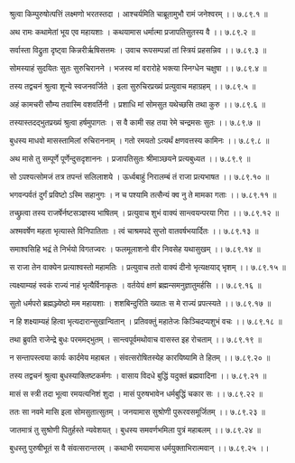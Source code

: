 श्रुत्वा किम्पुरुषोत्पत्तिं लक्ष्मणो भरतस्तदा ।
आश्चर्यमिति चाब्रूतामुभौ रामं जनेश्वरम् ।। ७.८९.१ ॥

अथ रामः कथामेतां भूय एव महायशाः ।
कथयामास धर्मात्मा प्रजापतिसुतस्य वै ।। ७.८९.२ ॥

सर्वास्ता विद्रुता दृष्ट्वा किन्नरीर्ऋषिसत्तमः ।
उवाच रूपसम्पन्नां तां स्त्रियं प्रहसन्निव ।। ७.८९.३ ॥

सोमस्याहं सुदयितः सुतः सुरुचिरानने ।
भजस्व मां वरारोहे भक्त्या स्निग्धेन चक्षुषा ।। ७.८९.४ ॥

तस्य तद्वचनं श्रुत्वा शून्ये स्वजनवर्जिते ।
इला सुरुचिरप्रख्यं प्रत्युवाच महाग्रहम् ।। ७.८९.५ ॥

अहं कामचरी सौम्य तवास्मि वशवर्तिनी ।
प्रशाधि मां सोमसुत यथेच्छसि तथा कुरु ।। ७.८९.६ ॥

तस्यास्तदद्भुतप्रख्यं श्रुत्वा हर्षमुपागतः ।
स वै कामी सह तया रेमे चन्द्रमसः सुतः ।। ७.८९.७ ॥

बुधस्य माधवो मासस्तामिलां रुचिराननाम् ।
गतो रमयतो ऽत्यर्थं क्षणवत्तस्य कामिनः ।। ७.८९.८ ॥

अथ मासे तु सम्पूर्णे पूर्णेन्दुसदृशाननः ।
प्रजापतिसुतः श्रीमाञ्छयने प्रत्यबुध्यत ।। ७.८९.९ ॥

सो ऽपश्यत्सोमजं तत्र तपन्तं सलिलाशये ।
ऊर्ध्वबाहुं निरालम्बं तं राजा प्रत्यभाषत ।। ७.८९.१० ॥

भगवन्पर्वतं दुर्गं प्रविष्टो ऽस्मि सहानुगः ।
न च पश्यामि तत्सैन्यं क्व नु ते मामका गताः ।। ७.८९.११ ॥

तच्छ्रुत्वा तस्य राजर्षेर्नष्टसञ्ज्ञस्य भाषितम् ।
प्रत्युवाच शुभं वाक्यं सान्त्वयन्परया गिरा ।। ७.८९.१२ ॥

अश्मवर्षेण महता भृत्यास्ते विनिपातिताः ।
त्वं चाश्रमपदे सुप्तो वातवर्षभयार्दितः ।। ७.८९.१३ ॥

समाश्वसिहि भद्रं ते निर्भयो विगतज्वरः ।
फलमूलाशनो वीर निवसेह यथासुखम् ।। ७.८९.१४ ॥

स राजा तेन वाक्येन प्रत्याश्वस्तो महामतिः ।
प्रत्युवाच ततो वाक्यं दीनो भृत्यक्षयाद् भृशम् ।। ७.८९.१५ ॥

त्यक्ष्याम्यहं स्वकं राज्यं नाहं भृत्यैर्विनाकृतः ।
वर्तयेयं क्षणं ब्रह्मन्समनुज्ञातुमर्हसि ।। ७.८९.१६ ॥

सुतो धर्मपरो ब्रह्मञ्ज्येष्ठो मम महायशाः ।
शशबिन्दुरिति ख्यातः स मे राज्यं प्रपत्स्यते ।। ७.८९.१७ ॥

न हि शक्ष्याम्यहं हित्वा भृत्यदारान्सुखान्वितान् ।
प्रतिवक्तुं महातेजः किञ्चिदप्यशुभं वचः ।। ७.८९.१८ ॥

तथा ब्रुवति राजेन्द्रे बुधः परममद्भुतम् ।
सान्त्वपूर्वमथोवाच वासस्त इह रोचताम् ।। ७.८९.१९ ॥

न सन्तापस्त्वया कार्यः कार्दमेय महाबल ।
संवत्सरोषितस्येह कारयिष्यामि ते हितम् ।। ७.८९.२० ॥

तस्य तद्वचनं श्रुत्वा बुधस्याक्लिष्टकर्मणः ।
वासाय विदधे बुद्धिं यदुक्तं ब्रह्मवादिना ।। ७.८९.२१ ॥

मासं स स्त्री तदा भूत्वा रमयत्यनिशं शुदा ।
मासं पुरुषभावेन धर्मबुद्धिं चकार सः ।। ७.८९.२२ ॥

ततः सा नवमे मासि इला सोमसुतात्सुतम् ।
जनयामास सुश्रोणी पुरूरवसमूर्जितम् ।। ७.८९.२३ ॥

जातमात्रं तु सुश्रोणी पितुर्हस्ते न्यवेशयत् ।
बुधस्य समवर्णभमिला पुत्रं महाबलम् ।। ७.८९.२४ ॥

बुधस्तु पुरुषीभूतं स वै संवत्सरान्तरम् ।
कथाभी रमयामास धर्मयुक्ताभिरात्मवान् ।। ७.८९.२५ ।।

